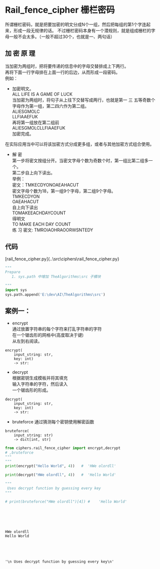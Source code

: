 # Rail_fence_cipher 栅栏密码

所谓栅栏密码，就是把要加密的明文分成N个一组，然后把每组的第1个字连起来，形成一段无规律的话。 不过栅栏密码本身有一个潜规则，就是组成栅栏的字母一般不会太多。（一般不超过30个，也就是一、两句话）<br>


## 加 密 原 理
当加密为两组时，把将要传递的信息中的字母交替排成上下两行。<br>
再将下面一行字母排在上面一行的后边，从而形成一段密码。<br>
例如：<br>
- 加密明文。<br>
ALL LIFE IS A GAME OF LUCK <br>
当加密为两组时，将句子从上往下交替写成两行，也就是第一 三 五等奇数个字母作为第一组，第二四六作为第二组。<br>
ALIESGMOLC <br>
LLFIAAEFUK <br>
再将第一组放在第二组前 <br>
ALIESGMOLCLLFIAAEFUK <br>
加密完成。<br>

在实际应用当中可以将该加密方式分成更多组，或者与其他加密方式组合使用。<br>

- 解 密 <br>
第一步将密文按组分开。当密文字母个数为奇数个时，第一组比第二组多一个。<br>
第二步自上向下读出。<br>
举例：<br>
密文：TMKECDYONOAEAHACUT <br>
密文字母个数为18，第一组9个字母，第二组9个字母。<br>
TMKECDYON <br>
OAEAHACUT <br>
自上向下读出 <br>
TOMAKEEACHDAYCOUNT <br>
得明文 <br>
TO MAKE EACH DAY COUNT<br>
练 习
密文: TMROIAOHRAOORWSNTEDY








## 代码
[rail_fence_cipher.py]{..\src\ciphers\rail_fence_cipher.py}



```python
"""
Prepare
   1. sys.path 中增加 TheAlgorithms\src 子模块

"""
import sys
sys.path.append('E:\dev\AI\TheAlgorithms\src')

```

## 案例一：
- encrypt <br>
通过放置字符串的每个字符来打乱字符串的字符  
在一个锯齿形的网格中(高度取决于键)  
从左到右阅读。  
```
encrypt(
    input_string: str,
    key: int)
    -> str:
```
- decrypt <br>
根据密钥生成模板并将其填充  
输入字符串的字符，然后读入  
一个锯齿形的形成。  
```
decrypt(
    input_string: str,
    key: int) 
    -> str:
```
- bruteforce
  通过猜测每个密钥使用解密函数
```
bruteforce(
    input_string: str) 
    -> dict[int, str]
```


```python
from ciphers.rail_fence_cipher import encrypt,decrypt
# ,bruteforce
"""
"""
print(encrypt("Hello World", 4))   #  'HWe olordll'

print(decrypt("HWe olordll", 4))   #  'Hello World'

"""
 Uses decrypt function by guessing every key
"""

# print(bruteforce("HWe olordll")[4]) #    'Hello World'




    
```

    HWe olordll
    Hello World
    




    '\n Uses decrypt function by guessing every key\n'




```python

```


```python

```
